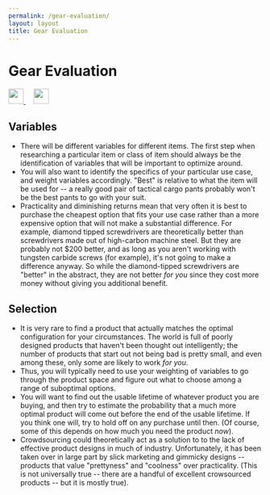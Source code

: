```yaml
---
permalink: /gear-evaluation/
layout: layout
title: Gear Evaluation
---
```


<div class="center">

   <h1>Gear Evaluation</h1>
   
   <a href="https://github.com/StevenTammen/steventammen.github.io/edit/master/pages/gear-evaluation.md" target="_blank">
     <img src="https://steventammen.github.io/assets/images/GitHub.png" height="30" width="30">
   </a> &nbsp; &nbsp;
   
   <a href="http://prose.io/#StevenTammen/steventammen.github.io/edit/master/pages/gear-evaluation.md" target="_blank">
     <img src="https://steventammen.github.io/assets/images/Prose.png" height="30" width="30">
   </a>
   
</div>


## Variables

- There will be different variables for different items. The first step when researching a particular item or class of item should always be the identification of variables that will be important to optimize around.
- You will also want to identify the specifics of your particular use case, and weight variables accordingly. "Best" is relative to what the item will be used for -- a really good pair of tactical cargo pants probably won't be the best pants to go with your suit.
- Practicality and diminishing returns mean that very often it is best to purchase the cheapest option that fits your use case rather than a more expensive option that will not make a substantial difference. For example, diamond tipped screwdrivers are theoretically better than screwdrivers made out of high-carbon machine steel. But they are probably not $200 better, and as long as you aren't working with tungsten carbide screws (for example), it's not going to make a difference anyway. So while the diamond-tipped screwdrivers are "better" in the abstract, they are not better *for you* since they cost more money without giving you additional benefit.

## Selection

- It is very rare to find a product that actually matches the optimal configuration for your circumstances. The world is full of poorly designed products that haven't been thought out intelligently; the number of products that start out not being bad is pretty small, and even among these, only some are likely to work *for you*.
- Thus, you will typically need to use your weighting of variables to go through the product space and figure out what to choose among a range of suboptimal options.
- You will want to find out the usable lifetime of whatever product you are buying, and then try to estimate the probability that a much more optimal product will come out before the end of the usable lifetime. If you think one will, try to hold off on any purchase until then. (Of course, some of this depends on how much you need the product *now*).
- Crowdsourcing could theoretically act as a solution to to the lack of effective product designs in much of industry. Unfortunately, it has been taken over in large part by slick marketing and gimmicky designs -- products that value "prettyness" and "coolness" over practicality. (This is not universally true -- there are a handful of excellent crowsourced products -- but it is mostly true).
